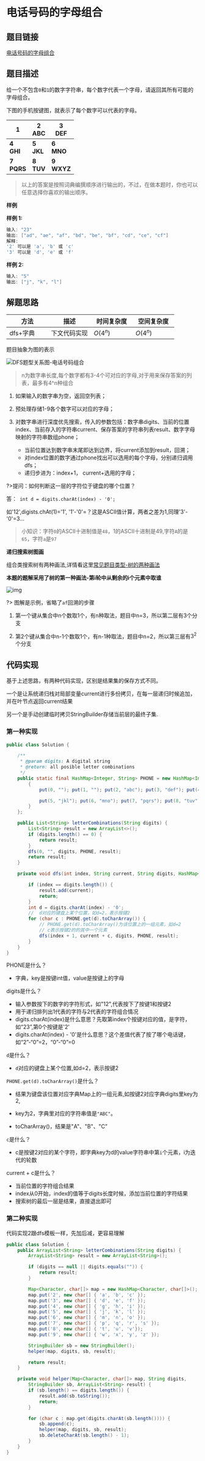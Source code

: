 #  电话号码的字母组合

## 题目链接

[电话号码的字母组合](https://www.lintcode.com/problem/425/?_from=collection&fromId=161)

## 题目描述

给一个不包含`0`和`1`的数字字符串，每个数字代表一个字母，请返回其所有可能的字母组合。

下图的手机按键图，就表示了每个数字可以代表的字母。

| 1                   | 2 <br>ABC          | 3<br/> DEF          |
| ------------------- | ------------------ | ------------------- |
| **4** <br/>**GHI**  | **5<br/>** **JKL** | **6<br/>** **MNO**  |
| **7**<br/> **PQRS** | **8<br/>** **TUV** | **9<br/>** **WXYZ** |

> 以上的答案是按照词典编撰顺序进行输出的，不过，在做本题时，你也可以任意选择你喜欢的输出顺序。

**样例**

**样例 1:**

```java
输入: "23"
输出: ["ad", "ae", "af", "bd", "be", "bf", "cd", "ce", "cf"]
解释: 
'2' 可以是 'a', 'b' 或 'c'
'3' 可以是 'd', 'e' 或 'f'
```

**样例 2:**

```java
输入: "5"
输出: ["j", "k", "l"]
```

## 解题思路

| <div style="width:70pt">方法</div> | 描述         | <div style="width:70pt">时间复杂度</div> | <div style="width:70pt">空间复杂度</div> |
| ---------------------------------- | ------------ | ---------------------------------------- | ---------------------------------------- |
| dfs+字典                           | 下文代码实现 | $O(4^n)$                                 | $O(4^n)$                                 |

题目抽象为图的表示

![DFS题型关系图-电话号码组合](http://cdn.yangchaofan.cn/typora/DFS题型关系图-电话号码组合.svg)

> n为数字串长度,每个数字都有3-4个可对应的字母,对于用来保存答案的列表，最多有4^n种组合

1. 如果输入的数字串为空，返回空列表；

2. 预处理存储1-9各个数字可以对应的字母；

3. 对数字串进行深度优先搜索，传入的参数包括：数字串digits、当前的位置index、当前存入的字符串current、保存答案的字符串列表result、数字字母映射的字符串数组phone；
	- 当前位置达到数字串末尾即达到边界，将current添加到result，回溯；
	- 对index位置的数字通过phone找出可以选用的每个字母，分别递归调用dfs；
	- 递归步进为：index+1， current+选用的字母；

?>提问：如何判断这一层的字符位于键盘的哪个位置？

答：` int d = digits.charAt(index) - '0';` 

如'12',digists.chAt(1)='1',   '1'-'0'=？这是ASCII值计算，两者之差为1,同理'3'-'0'=3...

> 小知识：字符`0`的ASCII十进制值是`48`，1的ASCII十进制是49,字符`A`的是`65`，字符`a`是`97`

**递归搜索树图画**

组合类搜索树有两种画法,详情看这里[常见题目类型-树的两种画法](newnotes/leetcode/DFS#两种搜索树画法)

**本题的题解采用了树的第一种画法-第i轮中从剩余的i个元素中取谁**

![img](http://cdn.yangchaofan.cn/typora/1942408-20200219135917519-1902803498.png)

?> 图解是示例，省略了`af`回溯的步骤

1. 第一个键从集合中n个数取1个，有n种取法，题目中n=3，所以第二层有3个分支

2. 第2个键从集合中n-1个数取1个，有n-1种取法，题目中n=2，所以第三层有$3^2$个分支

   

## 代码实现 

基于上述思路，有两种代码实现，区别是结果集的保存方式不同。

一个是让系统递归栈对局部变量current进行多份拷贝，在每一层递归时候追加，并在叶节点返回current结果

另一个是手动创建临时拷贝StringBuilder存储当前层的最终子集.

### **第一种实现**

```java
public class Solution {

    /**
     * @param digits: A digital string
     * @return: all posible letter combinations
     */
    public static final HashMap<Integer, String> PHONE = new HashMap<Integer, String>() {
        {
            put(0, ""); put(1, ""); put(2, "abc"); put(3, "def"); put(4, "ghi"); 

            put(5, "jkl"); put(6, "mno"); put(7, "pqrs"); put(8, "tuv"); put(9, "wxyz"); 
        }
    };

    public List<String> letterCombinations(String digits) {
        List<String> result = new ArrayList<>();
        if (digits.length() == 0) {
            return result;
        }
        dfs(0, "", digits, PHONE, result);
        return result;
    }

    private void dfs(int index, String current, String digits, HashMap<Integer, String> PHONE, List<String> result) {

        if (index == digits.length()) {
            result.add(current);
            return;
        }
        int d = digits.charAt(index) - '0';
        //  d对应的键盘上某个位置，如d=2，表示按键2
        for (char c : PHONE.get(d).toCharArray()) {
            // PHONE.get(d).toCharArray()为该位置上的一组元素，如d=2
            // c表示按键2的的其中一个元素
            dfs(index + 1, current + c, digits, PHONE, result);
        }
    }
}
```

PHONE是什么？

- 字典，key是按键int值，value是按键上的字母

digits是什么？

- 输入参数按下的数字的字符形式，如"12",代表按下了按键1和按键2
- 用于递归排列出1代表的字符与2代表的字符组合情况
- digits.charAt(index)是什么意思？先取第index个按键对应的值，是字符，如“23”,第0个按键是'2'
- digits.charAt(index) - '0'是什么意思？这个差值代表了按了哪个电话键，如“2”-“0”=2，“0”-“0”=0

`d`是什么？

- `d`对应的键盘上某个位置,如d=2，表示按键2

`PHONE.get(d).toCharArray()`是什么？

- 结果为键盘该位置对应字典Map上的一组元素,如按键2对应字典digits里key为2,

- key为2，字典里对应的字符串值是`"ABC"`。

- toCharArray()，结果是"A"、"B"、"C”

`c`是什么？

- c是按键2对应的某个字符，即字典key为d的value字符串中第`i`个元素，i为迭代的轮数

current + c是什么？

- 当前位置的字符组合结果
- index从0开始，index的值等于digits长度时候，添加当前位置的字符结果
- 搜索树的最后一层是结果，直接退出即可

### 第二种实现

代码实现2跟dfs模板一样，先加后减，更容易理解

```java
public class Solution {
    public ArrayList<String> letterCombinations(String digits) {
        ArrayList<String> result = new ArrayList<String>();

        if (digits == null || digits.equals("")) {
            return result;
        }

        Map<Character, char[]> map = new HashMap<Character, char[]>();
        map.put('2', new char[] { 'a', 'b', 'c' });
        map.put('3', new char[] { 'd', 'e', 'f' });
        map.put('4', new char[] { 'g', 'h', 'i' });
        map.put('5', new char[] { 'j', 'k', 'l' });
        map.put('6', new char[] { 'm', 'n', 'o' });
        map.put('7', new char[] { 'p', 'q', 'r', 's' });
        map.put('8', new char[] { 't', 'u', 'v'});
        map.put('9', new char[] { 'w', 'x', 'y', 'z' });

        StringBuilder sb = new StringBuilder();
        helper(map, digits, sb, result);

        return result;
    }

    private void helper(Map<Character, char[]> map, String digits, 
        StringBuilder sb, ArrayList<String> result) {
        if (sb.length() == digits.length()) {
            result.add(sb.toString());
            return;
        }

        for (char c : map.get(digits.charAt(sb.length()))) {
            sb.append(c);
            helper(map, digits, sb, result);
            sb.deleteCharAt(sb.length() - 1);
        }
    }
}
```